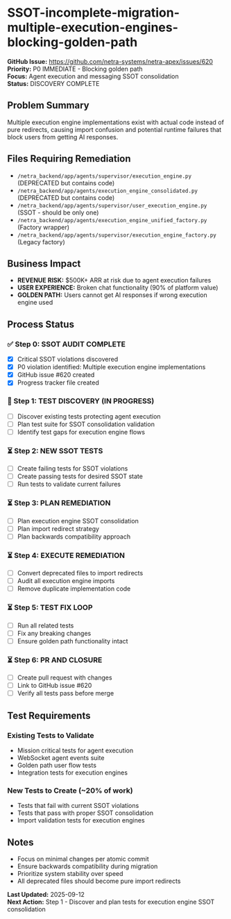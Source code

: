 # SSOT-incomplete-migration-multiple-execution-engines-blocking-golden-path

**GitHub Issue:** https://github.com/netra-systems/netra-apex/issues/620  
**Priority:** P0 IMMEDIATE - Blocking golden path  
**Focus:** Agent execution and messaging SSOT consolidation  
**Status:** DISCOVERY COMPLETE

## Problem Summary
Multiple execution engine implementations exist with actual code instead of pure redirects, causing import confusion and potential runtime failures that block users from getting AI responses.

## Files Requiring Remediation
- `/netra_backend/app/agents/supervisor/execution_engine.py` (DEPRECATED but contains code)
- `/netra_backend/app/agents/execution_engine_consolidated.py` (DEPRECATED but contains code)  
- `/netra_backend/app/agents/supervisor/user_execution_engine.py` (SSOT - should be only one)
- `/netra_backend/app/agents/execution_engine_unified_factory.py` (Factory wrapper)
- `/netra_backend/app/agents/supervisor/execution_engine_factory.py` (Legacy factory)

## Business Impact
- **REVENUE RISK:** $500K+ ARR at risk due to agent execution failures
- **USER EXPERIENCE:** Broken chat functionality (90% of platform value)
- **GOLDEN PATH:** Users cannot get AI responses if wrong execution engine used

## Process Status

### ✅ Step 0: SSOT AUDIT COMPLETE
- [x] Critical SSOT violations discovered
- [x] P0 violation identified: Multiple execution engine implementations
- [x] GitHub issue #620 created
- [x] Progress tracker file created

### 🔄 Step 1: TEST DISCOVERY (IN PROGRESS)
- [ ] Discover existing tests protecting agent execution
- [ ] Plan test suite for SSOT consolidation validation
- [ ] Identify test gaps for execution engine flows

### ⏳ Step 2: NEW SSOT TESTS
- [ ] Create failing tests for SSOT violations
- [ ] Create passing tests for desired SSOT state
- [ ] Run tests to validate current failures

### ⏳ Step 3: PLAN REMEDIATION
- [ ] Plan execution engine SSOT consolidation
- [ ] Plan import redirect strategy
- [ ] Plan backwards compatibility approach

### ⏳ Step 4: EXECUTE REMEDIATION
- [ ] Convert deprecated files to import redirects
- [ ] Audit all execution engine imports
- [ ] Remove duplicate implementation code

### ⏳ Step 5: TEST FIX LOOP
- [ ] Run all related tests
- [ ] Fix any breaking changes
- [ ] Ensure golden path functionality intact

### ⏳ Step 6: PR AND CLOSURE
- [ ] Create pull request with changes
- [ ] Link to GitHub issue #620
- [ ] Verify all tests pass before merge

## Test Requirements

### Existing Tests to Validate
- Mission critical tests for agent execution
- WebSocket agent events suite
- Golden path user flow tests
- Integration tests for execution engines

### New Tests to Create (~20% of work)
- Tests that fail with current SSOT violations
- Tests that pass with proper SSOT consolidation
- Import validation tests for execution engines

## Notes
- Focus on minimal changes per atomic commit
- Ensure backwards compatibility during migration
- Prioritize system stability over speed
- All deprecated files should become pure import redirects

**Last Updated:** 2025-09-12  
**Next Action:** Step 1 - Discover and plan tests for execution engine SSOT consolidation
